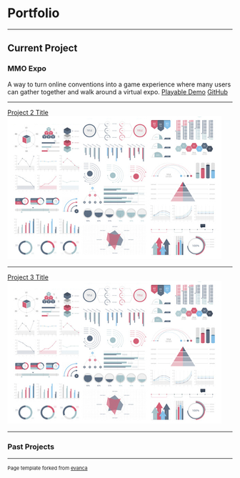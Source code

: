 # Portfolio

---

## Current Project

### MMO Expo
A way to turn online conventions into a game experience where many users can gather together and walk around a virtual expo.
[Playable Demo](https://kirkpary.github.io/CS461MMO-Expo/prototype/)
[GitHub](https://github.com/Kirkpary/CS461MMO-Expo)

---
[Project 2 Title](/pdf/sample_presentation.pdf)
<img src="images/dummy_thumbnail.jpg?raw=true"/>

---
[Project 3 Title](http://example.com/)
<img src="images/dummy_thumbnail.jpg?raw=true"/>

---

### Past Projects






---
<p style="font-size:11px">Page template forked from <a href="https://github.com/evanca/quick-portfolio">evanca</a></p>
<!-- Remove above link if you don't want to attibute -->
